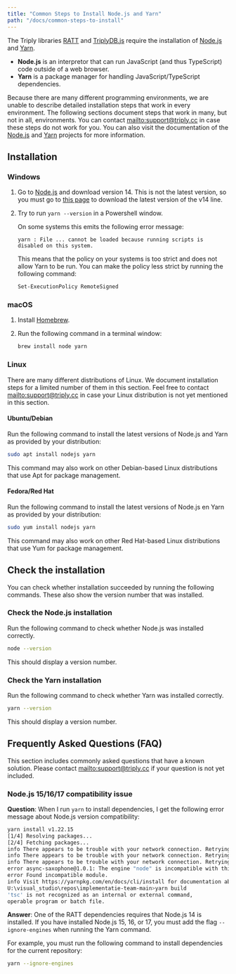 ```yaml
---
title: "Common Steps to Install Node.js and Yarn"
path: "/docs/common-steps-to-install"
---
```


The Triply libraries [RATT](ratt) and [TriplyDB.js](triplydb-js) require the installation of [Node.js](https://nodejs.org) and [Yarn](https://yarnpkg.com).

- **Node.js** is an interpretor that can run JavaScript (and thus TypeScript) code outside of a web browser.
- **Yarn** is a package manager for handling JavaScript/TypeScript dependencies.

Because there are many different programming environments, we are unable to describe detailed installation steps that work in every environment.  The following sections document steps that work in many, but not in all, environments.  You can contact <mailto:support@triply.cc> in case these steps do not work for you.  You can also visit the documentation of the [Node.js](https://nodejs.org) and [Yarn](https://yarnpkg.com) projects for more information.

## Installation

### Windows

1. Go to [Node.js](https://nodejs.org) and download version 14.  This is not the latest version, so you must go to [this page](https://nodejs.org/download/release/latest-v14.x/) to download the latest version of the v14 line.

2. Try to run `yarn --version` in a Powershell window.

   On some systems this emits the following error message:

   ```
   yarn : File ... cannot be loaded because running scripts is disabled on this system.
   ```

   This means that the policy on your systems is too strict and does not allow Yarn to be run.  You can make the policy less strict by running the following command:

   ```sh
   Set-ExecutionPolicy RemoteSigned
   ```

### macOS

1. Install [Homebrew](https://brew.sh).

2. Run the following command in a terminal window:

   ```sh
   brew install node yarn
   ```

### Linux

There are many different distributions of Linux.  We document installation steps for a limited number of them in this section.  Feel free to contact <mailto:support@triply.cc> in case your Linux distribution is not yet mentioned in this section.

#### Ubuntu/Debian

Run the following command to install the latest versions of Node.js and Yarn as provided by your distribution:

```sh
sudo apt install nodejs yarn
```

This command may also work on other Debian-based Linux distributions that use Apt for package management.

#### Fedora/Red Hat

Run the following command to install the latest versions of Node.js en Yarn as provided by your distribution:

```sh
sudo yum install nodejs yarn
```

This command may also work on other Red Hat-based Linux distributions that use Yum for package management.

## Check the installation

You can check whether installation succeeded by running the following commands.  These also show the version number that was installed.

### Check the Node.js installation

Run the following command to check whether Node.js was installed correctly.

```sh
node --version
```

This should display a version number.

### Check the Yarn installation

Run the following command to check whether Yarn was installed correctly.

```sh
yarn --version
```

This should display a version number.

## Frequently Asked Questions (FAQ)

This section includes commonly asked questions that have a known solution.  Please contact <mailto:support@triply.cc> if your question is not yet included.

### Node.js 15/16/17 compatibility issue

**Question**: When I run `yarn` to install dependencies, I get the following error message about Node.js version compatibility:

```sh
yarn install v1.22.15
[1/4] Resolving packages...
[2/4] Fetching packages...
info There appears to be trouble with your network connection. Retrying...
info There appears to be trouble with your network connection. Retrying...
info There appears to be trouble with your network connection. Retrying...
error async-saxophone@1.0.1: The engine "node" is incompatible with this module. Expected version "10 || 12 || 13 || 14". Got "16.13.0"
error Found incompatible module.
info Visit https://yarnpkg.com/en/docs/cli/install for documentation about this command.
U:\visual_studio\repos\implementatie-team-main>yarn build
'tsc' is not recognized as an internal or external command,
operable program or batch file.
```

**Answer**: One of the RATT dependencies requires that Node.js 14 is installed.  If you have installed Node.js 15, 16, or 17, you must add the flag `--ignore-engines` when running the Yarn command.

For example, you must run the following command to install dependencies for the current repository:

```sh
yarn --ignore-engines
```
